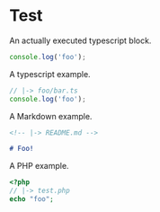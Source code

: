 # Test

An actually executed typescript block.

```typescript
console.log('foo');
```

A typescript example.

```typescript
// |-> foo/bar.ts
console.log('foo');
```

A Markdown example.

```markdown
<!-- |-> README.md -->

# Foo!
```

A PHP example.

```php
<?php
// |-> test.php
echo "foo";
```
